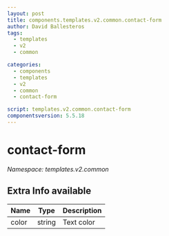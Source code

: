 ```yaml
---
layout: post
title: components.templates.v2.common.contact-form
author: David Ballesteros
tags:
  - templates
  - v2
  - common

categories:
  - components
  - templates
  - v2
  - common
  - contact-form

script: templates.v2.common.contact-form
componentsversion: 5.5.18
---
```

# contact-form

*Namespace: templates.v2.common*

## Extra Info available

| Name | Type | Description |
| --- | --- | --- |
| color | string | Text color |